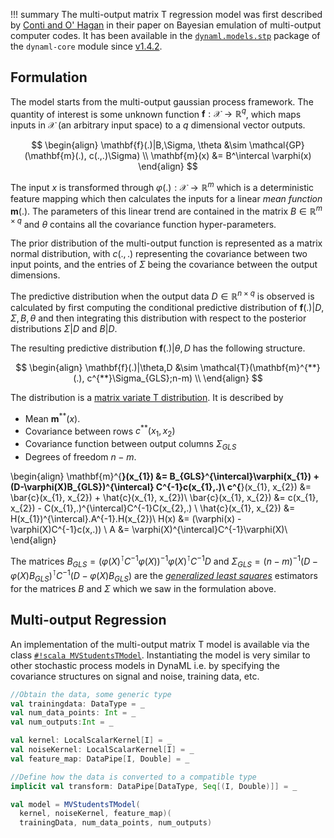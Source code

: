!!! summary
    The multi-output matrix T regression model was first described by [Conti and O' Hagan](http://www.sciencedirect.com/science/article/pii/S0378375809002559) in their paper on Bayesian emulation of multi-output computer codes. It has been available in the [`dynaml.models.stp`](https://transcendent-ai-labs.github.io/api_docs/DynaML/recent/dynaml-core/#io.github.mandar2812.dynaml.models.stp.package) package of the `dynaml-core` module since [v1.4.2](/releases/mydoc_release_notes_142.md#additions).


## Formulation

The model starts from the multi-output gaussian process framework. The quantity of interest is some unknown function $\mathbf{f}: \mathcal{X} \rightarrow \mathbb{R}^q$, which maps inputs in $\mathcal{X}$ (an arbitrary input space) to a $q$ dimensional vector outputs.

$$
\begin{align}
\mathbf{f}(.)|B,\Sigma, \theta &\sim \mathcal{GP}(\mathbf{m}(.), c(.,.)\Sigma) \\
\mathbf{m}(x) &= B^\intercal \varphi(x)
\end{align}
$$

The input $x$ is transformed through $\varphi(.): \mathcal{X} \rightarrow \mathbb{R}^m$ which is a deterministic feature mapping which then calculates the inputs for a linear _mean function_ $\mathbf{m}(.)$. The parameters of this linear trend are contained in the matrix $B \in \mathbb{R}^{m \times q}$ and $\theta$ contains all the covariance function hyper-parameters.

The prior distribution of the multi-output function is represented as a matrix normal distribution, with $c(.,.)$ representing the covariance between two input points, and the entries of $\Sigma$ being the covariance between the output dimensions.

The predictive distribution when the output data $D \in \mathbb{R}^{n\times q}$ is observed is calculated by first computing the conditional predictive distribution of $\mathbf{f}(.) | D, \Sigma, B, \theta$ and then integrating this distribution with respect to the posterior distributions $\Sigma|D$ and $B|D$.

The resulting predictive distribution $\mathbf{f}(.)| \theta, D$ has the following structure.

$$
\begin{align}
\mathbf{f}(.)|\theta,D &\sim \mathcal{T}(\mathbf{m}^{**}(.), c^{**}\Sigma_{GLS};n-m) \\
\end{align}
$$

The distribution is a [matrix variate T distribution](https://en.wikipedia.org/wiki/Matrix_t-distribution). It is described by

  * Mean $\mathbf{m}^{**}(x)$.
  * Covariance between rows $c^{**}(x_{1}, x_{2})$
  * Covariance function between output columns $\Sigma_{GLS}$
  * Degrees of freedom $n-m$.

\begin{align}
\mathbf{m}^{**}(x_{1}) &= B_{GLS}^{\intercal}\varphi(x_{1}) + (D-\varphi(X)B_{GLS})^{\intercal} C^{-1}c(x_{1},.)\\
c^{**}(x_{1}, x_{2}) &= \bar{c}(x_{1}, x_{2}) + \hat{c}(x_{1}, x_{2})\\
\bar{c}(x_{1}, x_{2}) &= c(x_{1}, x_{2}) - C(x_{1},.)^{\intercal}C^{-1}C(x_{2},.) \\
\hat{c}(x_{1}, x_{2}) &= H(x_{1})^{\intercal}.A^{-1}.H(x_{2})\\
H(x) &= (\varphi(x) - \varphi(X)C^{-1}c(x,.)) \\
A &= \varphi(X)^{\intercal}C^{-1}\varphi(X)\\
\end{align}

The matrices $B_{GLS} = (\varphi(X)^{\intercal}C^{-1}\varphi(X))^{-1}\varphi(X)^{\intercal}C^{-1}D$ and $\Sigma_{GLS} = (n-m)^{-1}(D - \varphi(X)B_{GLS})^{\intercal}C^{-1}(D - \varphi(X)B_{GLS})$ are the [_generalized least squares_](/core/core_gls.md) estimators for the matrices $B$ and $\Sigma$ which we saw in the formulation above.

## Multi-output Regression

An implementation of the multi-output matrix T model is available via the class [`#!scala MVStudentsTModel`](https://transcendent-ai-labs.github.io/api_docs/DynaML/recent/dynaml-core/#io.github.mandar2812.dynaml.models.stp.MVStudentsTModel). Instantiating the model is very similar to other stochastic process models in DynaML i.e. by specifying the covariance structures on signal and noise, training data, etc.

```scala
//Obtain the data, some generic type
val trainingdata: DataType = _
val num_data_points: Int = _
val num_outputs:Int = _

val kernel: LocalScalarKernel[I] = _
val noiseKernel: LocalScalarKernel[I] = _
val feature_map: DataPipe[I, Double] = _

//Define how the data is converted to a compatible type
implicit val transform: DataPipe[DataType, Seq[(I, Double)]] = _

val model = MVStudentsTModel(
  kernel, noiseKernel, feature_map)(
  trainingData, num_data_points, num_outputs)
```
